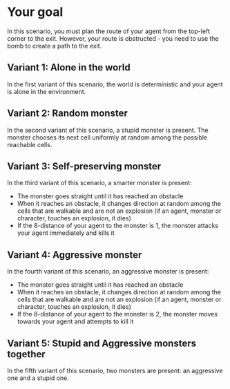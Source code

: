# Your goal #

In this scenario, you must plan the route of your agent from the top-left
corner to the exit. However, your route is obstructed - you need to use the bomb
to create a path to the exit.

## Variant 1: Alone in the world ##

In the first variant of this scenario, the world is deterministic and your agent
is alone in the environment.

## Variant 2: Random monster ##

In the second variant of this scenario, a stupid monster is present. The monster
chooses its next cell uniformly at random among the possible reachable cells.

## Variant 3: Self-preserving monster ##

In the third variant of this scenario, a smarter monster is present:
- The monster goes straight until it has reached an obstacle
- When it reaches an obstacle, it changes direction at random among the cells
  that are walkable and are not an explosion (if an agent, monster or character,
  touches an explosion, it dies)
- If the 8-distance of your agent to the monster is 1, the monster attacks your
  agent immediately and kills it

## Variant 4: Aggressive monster ##

In the fourth variant of this scenario, an aggressive monster is present:
- The monster goes straight until it has reached an obstacle
- When it reaches an obstacle, it changes direction at random among the cells
  that are walkable and are not an explosion (if an agent, monster or character,
  touches an explosion, it dies)
- If the 8-distance of your agent to the monster is 2, the monster moves towards
  your agent and attempts to kill it

## Variant 5: Stupid and Aggressive monsters together ##

In the fifth variant of this scenario, two monsters are present: an aggressive
one and a stupid one.

